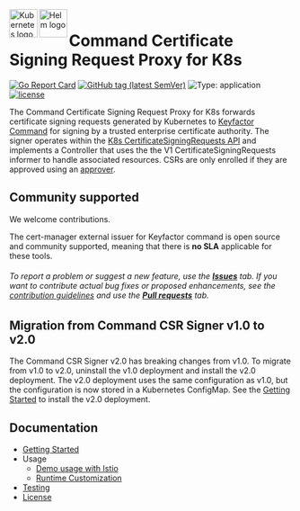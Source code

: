 <a href="https://kubernetes.io">
    <img src="https://kubernetes.io/images/favicon.png" alt="Kubernetes logo" title="K8s" align="left" height="50" />
</a>

<a href="https://kubernetes.io">
    <img src="https://helm.sh/img/helm.svg" alt="Helm logo" title="K8s" align="left" height="50" />
</a>

# Command Certificate Signing Request Proxy for K8s

[![Go Report Card](https://goreportcard.com/badge/github.com/Keyfactor/k8s-csr-signer)](https://goreportcard.com/report/github.com/Keyfactor/k8s-csr-signer) [![GitHub tag (latest SemVer)](https://img.shields.io/github/v/tag/keyfactor/k8s-csr-signer?label=release)](https://github.com/keyfactor/k8s-csr-signer/releases) ![Type: application](https://img.shields.io/badge/Type-application-informational?style=flat-square) [![license](https://img.shields.io/github/license/keyfactor/k8s-csr-signer.svg)]()

The Command Certificate Signing Request Proxy for K8s forwards certificate signing requests generated by Kubernetes to [Keyfactor Command](https://www.keyfactor.com/products/command/) for signing by a trusted enterprise certificate authority. The signer operates within the [K8s CertificateSigningRequests API](https://kubernetes.io/docs/reference/access-authn-authz/certificate-signing-requests/) and implements a Controller that uses the the V1 CertificateSigningRequests informer to handle associated resources. CSRs are only enrolled if they are approved using an [approver](https://github.com/kubernetes/kubernetes/tree/master/pkg/controller/certificates/approver).

## Community supported
We welcome contributions.

The cert-manager external issuer for Keyfactor command is open source and community supported, meaning that there is **no SLA** applicable for these tools.

###### To report a problem or suggest a new feature, use the **[Issues](../../issues)** tab. If you want to contribute actual bug fixes or proposed enhancements, see the [contribution guidelines](https://github.com/Keyfactor/command-k8s-csr-signer/blob/main/CONTRIBUTING.md) and use the **[Pull requests](../../pulls)** tab.

## Migration from Command CSR Signer v1.0 to v2.0

The Command CSR Signer v2.0 has breaking changes from v1.0. To migrate from v1.0 to v2.0, uninstall the v1.0 deployment and install the v2.0 deployment. The v2.0 deployment uses the same configuration as v1.0, but the configuration is now stored in a Kubernetes ConfigMap. See the [Getting Started](docs/getting-started.markdown) to install the v2.0 deployment.

## Documentation
* [Getting Started](docs/getting-started.markdown)
* Usage
    * [Demo usage with Istio](docs/istio-deployment.markdown)
    * [Runtime Customization](docs/annotations.markdown)
* [Testing](docs/testing.markdown)
* [License](LICENSE)